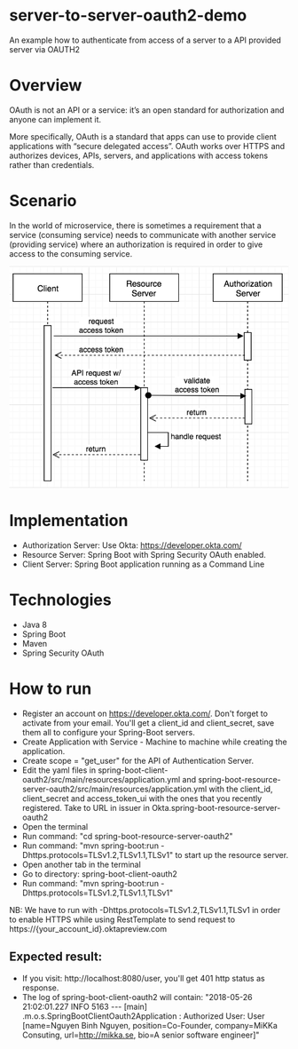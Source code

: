 # server-to-server-oauth2-demo

An example how to authenticate from access of a server to a API provided server via OAUTH2

# Overview
OAuth is not an API or a service: it’s an open standard for authorization and anyone can implement it.

More specifically, OAuth is a standard that apps can use to provide client applications with “secure delegated access”. OAuth works over HTTPS and authorizes devices, APIs, servers, and applications with access tokens rather than credentials.

# Scenario
In the world of microservice, there is sometimes a requirement that a service (consuming service) needs to communicate with another service (providing service) where an authorization is required in order to give access to the consuming service.

![Alt text](./server-to-server-oauth2.png "Server to server OAUTH2")

# Implementation
* Authorization Server: Use Okta: https://developer.okta.com/
* Resource Server: Spring Boot with Spring Security OAuth enabled.
* Client Server: Spring Boot application running as a Command Line

# Technologies
* Java 8
* Spring Boot
* Maven
* Spring Security OAuth

# How to run
* Register an account on https://developer.okta.com/. Don't forget to activate from your email. You'll get a client_id and client_secret, save them all to configure your Spring-Boot servers.
* Create Application with Service - Machine to machine while creating the application.
* Create scope = "get_user" for the API of Authentication Server.
* Edit the yaml files in spring-boot-client-oauth2/src/main/resources/application.yml and spring-boot-resource-server-oauth2/src/main/resources/application.yml with the client_id, client_secret and access_token_ui with the ones that you recently registered. Take to URL in issuer in Okta.spring-boot-resource-server-oauth2
* Open the terminal
* Run command: "cd spring-boot-resource-server-oauth2"
* Run command: "mvn spring-boot:run -Dhttps.protocols=TLSv1.2,TLSv1.1,TLSv1" to start up the resource server.
* Open another tab in the terminal
* Go to directory: spring-boot-client-oauth2
* Run command: "mvn spring-boot:run -Dhttps.protocols=TLSv1.2,TLSv1.1,TLSv1"

NB: We have to run with -Dhttps.protocols=TLSv1.2,TLSv1.1,TLSv1 in order to enable HTTPS while using RestTemplate to send request to https://{your_account_id}.oktapreview.com

## Expected result:
* If you visit: http://localhost:8080/user, you'll get 401 http status as response.
* The log of spring-boot-client-oauth2 will contain:
"2018-05-26 21:02:01.227  INFO 5163 --- [main] .m.o.s.SpringBootClientOauth2Application : Authorized User: User [name=Nguyen Binh Nguyen, position=Co-Founder, company=MiKKa Consuting, url=http://mikka.se, bio=A senior software engineer]"
